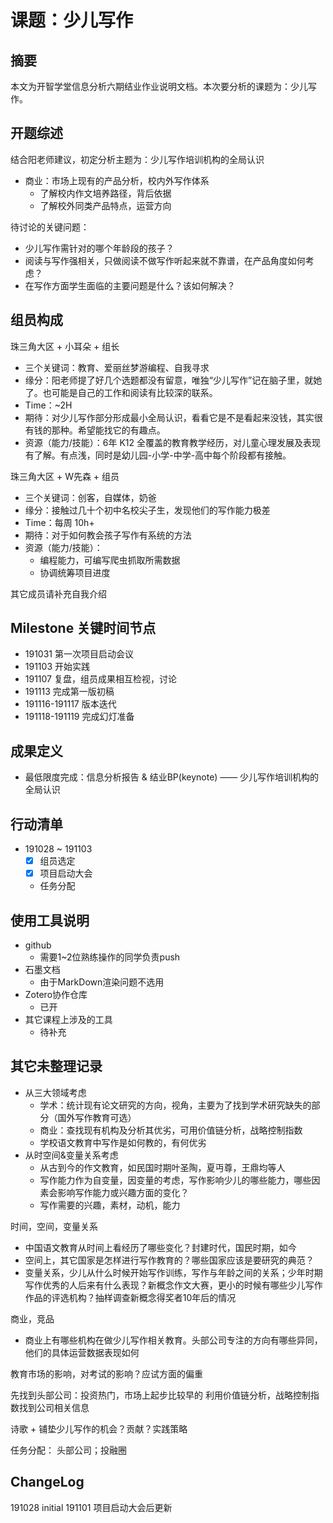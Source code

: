 # 课题：少儿写作

## 摘要

本文为开智学堂信息分析六期结业作业说明文档。本次要分析的课题为：少儿写作。

## 开题综述

结合阳老师建议，初定分析主题为：少儿写作培训机构的全局认识

- 商业：市场上现有的产品分析，校内外写作体系
	- 了解校内作文培养路径，背后依据
	- 了解校外同类产品特点，运营方向

待讨论的关键问题：

- 少儿写作需针对的哪个年龄段的孩子？
- 阅读与写作强相关，只做阅读不做写作听起来就不靠谱，在产品角度如何考虑？
- 在写作方面学生面临的主要问题是什么？该如何解决？

## 组员构成

珠三角大区 + 小耳朵 + 组长

- 三个关键词：教育、爱丽丝梦游编程、自我寻求
- 缘分：阳老师提了好几个选题都没有留意，唯独“少儿写作”记在脑子里，就她了。也可能是自己的工作和阅读有比较深的联系。
- Time：~2H
- 期待：对少儿写作部分形成最小全局认识，看看它是不是看起来没钱，其实很有钱的那种。希望能找它的有趣点。
- 资源（能力/技能）：6年 K12 全覆盖的教育教学经历，对儿童心理发展及表现有了解。有点浅，同时是幼儿园-小学-中学-高中每个阶段都有接触。


珠三角大区 + W先森 + 组员

- 三个关键词：创客，自媒体，奶爸
- 缘分：接触过几十个初中名校尖子生，发现他们的写作能力极差
- Time：每周 10h+
- 期待：对于如何教会孩子写作有系统的方法
- 资源（能力/技能）：  
	- 编程能力，可编写爬虫抓取所需数据
	- 协调统筹项目进度

其它成员请补充自我介绍

## Milestone 关键时间节点

- 191031 第一次项目启动会议
- 191103 开始实践
- 191107 复盘，组员成果相互检视，讨论
- 191113 完成第一版初稿
- 191116-191117 版本迭代
- 191118-191119 完成幻灯准备

## 成果定义

- 最低限度完成：信息分析报告 & 结业BP(keynote) —— 少儿写作培训机构的全局认识

## 行动清单

- 191028 ~ 191103
	- [x] 组员选定
	- [x] 项目启动大会
	- 任务分配

## 使用工具说明

- github
	- 需要1~2位熟练操作的同学负责push
- 石墨文档
	- 由于MarkDown渲染问题不选用
- Zotero协作仓库
	- 已开
- 其它课程上涉及的工具
	- 待补充

## 其它未整理记录

- 从三大领域考虑
	- 学术：统计现有论文研究的方向，视角，主要为了找到学术研究缺失的部分（国外写作教育可选）
	- 商业：查找现有机构及分析其优劣，可用价值链分析，战略控制指数
	- 学校语文教育中写作是如何教的，有何优劣
- 从时空间&变量关系考虑
	- 从古到今的作文教育，如民国时期叶圣陶，夏丏尊，王鼎均等人
	- 写作能力作为自变量，因变量的考虑，写作影响少儿的哪些能力，哪些因素会影响写作能力或兴趣方面的变化？
	- 写作需要的兴趣，素材，动机，能力

时间，空间，变量关系

- 中国语文教育从时间上看经历了哪些变化？封建时代，国民时期，如今
- 空间上，其它国家是怎样进行写作教育的？哪些国家应该是要研究的典范？
- 变量关系，少儿从什么时候开始写作训练，写作与年龄之间的关系；少年时期写作优秀的人后来有什么表现？新概念作文大赛，更小的时候有哪些少儿写作作品的评选机构？抽样调查新概念得奖者10年后的情况

商业，竞品

- 商业上有哪些机构在做少儿写作相关教育。头部公司专注的方向有哪些异同，他们的具体运营数据表现如何

教育市场的影响，对考试的影响？应试方面的偏重

先找到头部公司：投资热门，市场上起步比较早的
利用价值链分析，战略控制指数找到公司相关信息

诗歌 + 
铺垫少儿写作的机会？贡献？实践策略

任务分配：
头部公司；投融圈


## ChangeLog
191028 initial
191101 项目启动大会后更新